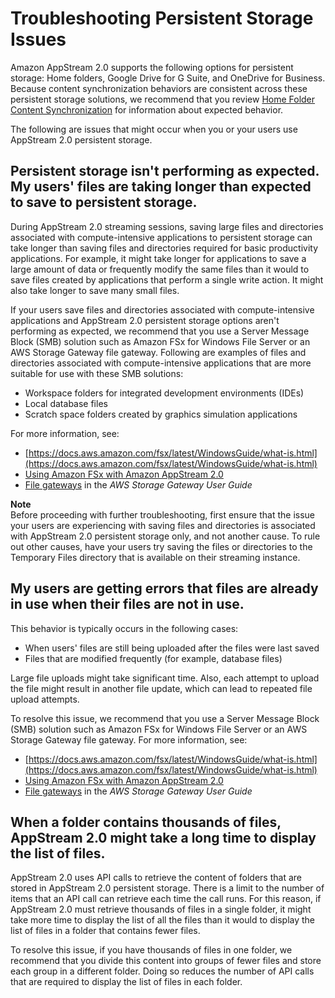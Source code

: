 # Troubleshooting Persistent Storage Issues<a name="troubleshooting-persistent-storage"></a>

Amazon AppStream 2\.0 supports the following options for persistent storage: Home folders, Google Drive for G Suite, and OneDrive for Business\. Because content synchronization behaviors are consistent across these persistent storage solutions, we recommend that you review [Home Folder Content Synchronization](home-folders.md#home-folders-content-synchronization) for information about expected behavior\.

The following are issues that might occur when you or your users use AppStream 2\.0 persistent storage\. 

## Persistent storage isn't performing as expected\. My users' files are taking longer than expected to save to persistent storage\.<a name="troubleshooting-persistent-storage-applications-take-long-time-to-save-to-home-folder"></a>

During AppStream 2\.0 streaming sessions, saving large files and directories associated with compute\-intensive applications to persistent storage can take longer than saving files and directories required for basic productivity applications\. For example, it might take longer for applications to save a large amount of data or frequently modify the same files than it would to save files created by applications that perform a single write action\. It might also take longer to save many small files\.

If your users save files and directories associated with compute\-intensive applications and AppStream 2\.0 persistent storage options aren't performing as expected, we recommend that you use a Server Message Block \(SMB\) solution such as Amazon FSx for Windows File Server or an AWS Storage Gateway file gateway\. Following are examples of files and directories associated with compute\-intensive applications that are more suitable for use with these SMB solutions:
+ Workspace folders for integrated development environments \(IDEs\)
+ Local database files
+ Scratch space folders created by graphics simulation applications

For more information, see:
+  [https://docs.aws.amazon.com/fsx/latest/WindowsGuide/what-is.html](https://docs.aws.amazon.com/fsx/latest/WindowsGuide/what-is.html)
+ [Using Amazon FSx with Amazon AppStream 2\.0 ](https://aws.amazon.com/blogs/desktop-and-application-streaming/using-amazon-fsx-with-amazon-appstream-2-0/)
+ [File gateways](https://docs.aws.amazon.com/storagegateway/latest/userguide/StorageGatewayConcepts.html#file-gateway-concepts) in the *AWS Storage Gateway User Guide*

**Note**  
Before proceeding with further troubleshooting, first ensure that the issue your users are experiencing with saving files and directories is associated with AppStream 2\.0 persistent storage only, and not another cause\. To rule out other causes, have your users try saving the files or directories to the Temporary Files directory that is available on their streaming instance\.

## My users are getting errors that files are already in use when their files are not in use\.<a name="troubleshooting-persistent-storage-application-errors-files-already-in-use"></a>

This behavior is typically occurs in the following cases:
+ When users' files are still being uploaded after the files were last saved 
+ Files that are modified frequently \(for example, database files\)

Large file uploads might take significant time\. Also, each attempt to upload the file might result in another file update, which can lead to repeated file upload attempts\.

To resolve this issue, we recommend that you use a Server Message Block \(SMB\) solution such as Amazon FSx for Windows File Server or an AWS Storage Gateway file gateway\. For more information, see:
+  [https://docs.aws.amazon.com/fsx/latest/WindowsGuide/what-is.html](https://docs.aws.amazon.com/fsx/latest/WindowsGuide/what-is.html)
+ [Using Amazon FSx with Amazon AppStream 2\.0 ](https://aws.amazon.com/blogs/desktop-and-application-streaming/using-amazon-fsx-with-amazon-appstream-2-0/)
+ [File gateways](https://docs.aws.amazon.com/storagegateway/latest/userguide/StorageGatewayConcepts.html#file-gateway-concepts) in the *AWS Storage Gateway User Guide*

## When a folder contains thousands of files, AppStream 2\.0 might take a long time to display the list of files\.<a name="troubleshooting-persistent-storage-delay-listing-thousands-of-files-in-folder"></a>

AppStream 2\.0 uses API calls to retrieve the content of folders that are stored in AppStream 2\.0 persistent storage\. There is a limit to the number of items that an API call can retrieve each time the call runs\. For this reason, if AppStream 2\.0 must retrieve thousands of files in a single folder, it might take more time to display the list of all the files than it would to display the list of files in a folder that contains fewer files\.

To resolve this issue, if you have thousands of files in one folder, we recommend that you divide this content into groups of fewer files and store each group in a different folder\. Doing so reduces the number of API calls that are required to display the list of files in each folder\. 